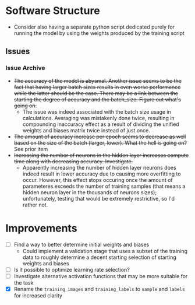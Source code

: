 # Software Structure
- Consider also having a separate python script dedicated purely for running the model by using the weights produced by the training script

## Issues

### Issue Archive
- ~~The accuracy of the model is abysmal. Another issue seems to be the fact that having larger batch sizes results in even worse performance while the latter should be the case. There may be a link between the starting the degree of accuracy and the batch_size. Figure out what's going on.~~
  - The issue was indeed associated with the batch size usage in calculations. Averaging was mistakenly done twice, resulting in compounding inaccuracy effect as a result of dividing the unified weights and biases matrix twice instead of just once.
- ~~The amount of accuracy increase per epoch seems to decrease as well based on the size of the batch (larger, lower). What the hell is going on?~~ See prior item
- ~~Increasing the number of neurons in the hidden layer increases compute time along with decreasing accuracy. Investigate.~~
  - Apparently increasing the number of hidden layer neurons does indeed result in lower accuracy due to causing more overfitting to occur. However, this effect stops occuring once the amount of parameteres exceeds the number of training samples (that means a hidden neuron layer in the thousands of neurons sizes); unfortunately, testing that would be extremely restrictive, so I'd rather not.

# Improvements
- [ ] Find a way to better determine initial weights and biases
  * Could implement a validation stage that uses a subset of the training data to roughly determine a decent starting selection of starting weights and biases
- [ ] Is it possible to optimize learning rate selection?
- [ ] Investigate alternative activation functions that may be more suitable for the task
- [x] Rename the `training_images` and `training_labels` to `sample` and `labels` for increased clarity